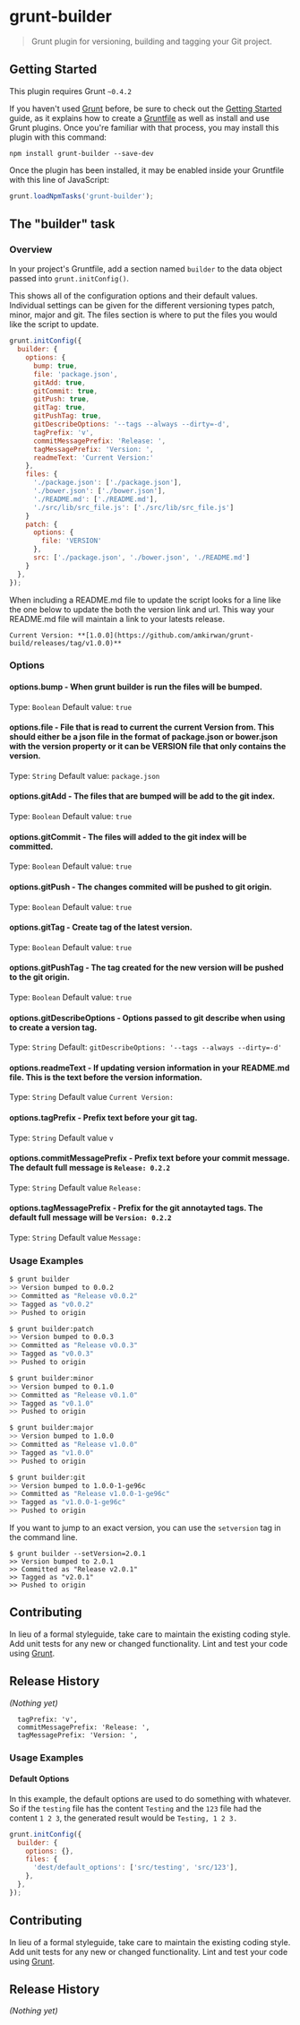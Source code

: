 # grunt-builder

> Grunt plugin for versioning, building and tagging your Git project.

## Getting Started
This plugin requires Grunt `~0.4.2`

If you haven't used [Grunt](http://gruntjs.com/) before, be sure to check out the [Getting Started](http://gruntjs.com/getting-started) guide, as it explains how to create a [Gruntfile](http://gruntjs.com/sample-gruntfile) as well as install and use Grunt plugins. Once you're familiar with that process, you may install this plugin with this command:

```shell
npm install grunt-builder --save-dev
```

Once the plugin has been installed, it may be enabled inside your Gruntfile with this line of JavaScript:

```js
grunt.loadNpmTasks('grunt-builder');
```

## The "builder" task

### Overview

In your project's Gruntfile, add a section named `builder` to the data object passed into `grunt.initConfig()`.

This shows all of the configuration options and their default values. Individual settings can be given for the different versioning types patch, minor, major and git. The files section is where to put the files you would like the script to update. 

```js
grunt.initConfig({
  builder: {
    options: {
      bump: true,
      file: 'package.json',
      gitAdd: true,
      gitCommit: true,
      gitPush: true,
      gitTag: true,
      gitPushTag: true,
      gitDescribeOptions: '--tags --always --dirty=-d',
      tagPrefix: 'v',
      commitMessagePrefix: 'Release: ',
      tagMessagePrefix: 'Version: ',
      readmeText: 'Current Version:'
    },
    files: {
      './package.json': ['./package.json'],
      './bower.json': ['./bower.json'],
      './README.md': ['./README.md'],
      './src/lib/src_file.js': ['./src/lib/src_file.js']
    }
    patch: {
      options: {
        file: 'VERSION'
      },
      src: ['./package.json', './bower.json', './README.md']
    }
  },
});
```

When including a README.md file to update the script looks for a line like the one below to update the both the version link and url. This way your README.md file will maintain a link to your latests release.

```
Current Version: **[1.0.0](https://github.com/amkirwan/grunt-build/releases/tag/v1.0.0)**
```


### Options

#### options.bump - When grunt builder is run the files will be bumped. 
Type: `Boolean`
Default value: `true`

#### options.file - File that is read to current the current Version from. This should either be a json file in the format of package.json or bower.json with the version property or it can be VERSION file that only contains the version.
Type: `String`
Default value: `package.json`

#### options.gitAdd - The files that are bumped will be add to the git index.
Type: `Boolean`
Default value: `true`

#### options.gitCommit - The files will added to the git index will be committed. 
Type: `Boolean`
Default value: `true`

#### options.gitPush - The changes commited will be pushed to git origin.
Type: `Boolean`
Default value: `true`

#### options.gitTag - Create tag of the latest version.
Type: `Boolean`
Default value: `true`

#### options.gitPushTag - The tag created for the new version will be pushed to the git origin.
Type: `Boolean`
Default value: `true`

#### options.gitDescribeOptions - Options passed to git describe when using to create a version tag.
Type: `String`
Default: `gitDescribeOptions: '--tags --always --dirty=-d'`
 
#### options.readmeText - If updating version information in your README.md file. This is the text before the version information. 
Type: `String`
Default value `Current Version:`

#### options.tagPrefix - Prefix text before your git tag.
Type: `String`
Default value `v`

#### options.commitMessagePrefix - Prefix text before your commit message. The default full message is `Release: 0.2.2`
Type: `String`
Default value `Release: `

#### options.tagMessagePrefix - Prefix for the git annotayted tags. The default full message will be `Version: 0.2.2`
Type: `String`
Default value `Message: `


### Usage Examples

```bash
$ grunt builder
>> Version bumped to 0.0.2
>> Committed as "Release v0.0.2"
>> Tagged as "v0.0.2"
>> Pushed to origin

$ grunt builder:patch
>> Version bumped to 0.0.3
>> Committed as "Release v0.0.3"
>> Tagged as "v0.0.3"
>> Pushed to origin

$ grunt builder:minor
>> Version bumped to 0.1.0
>> Committed as "Release v0.1.0"
>> Tagged as "v0.1.0"
>> Pushed to origin

$ grunt builder:major
>> Version bumped to 1.0.0
>> Committed as "Release v1.0.0"
>> Tagged as "v1.0.0"
>> Pushed to origin

$ grunt builder:git
>> Version bumped to 1.0.0-1-ge96c
>> Committed as "Release v1.0.0-1-ge96c"
>> Tagged as "v1.0.0-1-ge96c"
>> Pushed to origin
```

If you want to jump to an exact version, you can use the ```setversion``` tag in the command line.

```
$ grunt builder --setVersion=2.0.1
>> Version bumped to 2.0.1
>> Committed as "Release v2.0.1"
>> Tagged as "v2.0.1"
>> Pushed to origin
```

## Contributing
In lieu of a formal styleguide, take care to maintain the existing coding style. Add unit tests for any new or changed functionality. Lint and test your code using [Grunt](http://gruntjs.com/).

## Release History
_(Nothing yet)_

      tagPrefix: 'v',
      commitMessagePrefix: 'Release: ',
      tagMessagePrefix: 'Version: ',

### Usage Examples

#### Default Options
In this example, the default options are used to do something with whatever. So if the `testing` file has the content `Testing` and the `123` file had the content `1 2 3`, the generated result would be `Testing, 1 2 3.`

```js
grunt.initConfig({
  builder: {
    options: {},
    files: {
      'dest/default_options': ['src/testing', 'src/123'],
    },
  },
});
```

## Contributing
In lieu of a formal styleguide, take care to maintain the existing coding style. Add unit tests for any new or changed functionality. Lint and test your code using [Grunt](http://gruntjs.com/).

## Release History
_(Nothing yet)_
